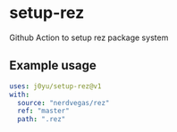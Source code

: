 # setup-rez

Github Action to setup rez package system

<!-- 
## Inputs

### `who-to-greet`

**Required** The name of the person to greet. Default `"World"`.

## Outputs

### `time`

The time we greeted you. -->

## Example usage

```yaml
uses: j0yu/setup-rez@v1
with:
  source: "nerdvegas/rez"
  ref: "master"
  path: ".rez"
```